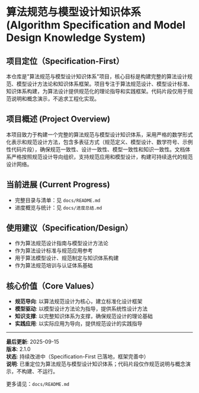 # 算法规范与模型设计知识体系 (Algorithm Specification and Model Design Knowledge System)

## 项目定位（Specification-First）

本仓库是"算法规范与模型设计知识体系"项目，核心目标是构建完整的算法设计规范、模型设计方法论和知识体系框架。项目专注于算法规范设计、模型设计标准、知识体系构建，为算法设计提供规范化的理论指导和实践框架。代码片段仅用于规范说明和概念演示，不追求工程化实现。

## 项目概述 (Project Overview)

本项目致力于构建一个完整的算法规范与模型设计知识体系，采用严格的数学形式化表示和规范设计方法，包含多表征方式（规范定义、模型设计、数学符号、示例性代码片段），确保规范一致性、设计一致性、模型一致性和知识一致性。文档体系严格按照规范设计导向组织，支持规范应用和模型设计，构建可持续迭代的规范设计网络。

## 当前进展 (Current Progress)

- 完整目录与清单：见 `docs/README.md`
- 进度概览与统计：见 `docs/进度总结.md`

## 使用建议（Specification/Design）

- 作为算法规范设计指南与模型设计方法论
- 作为算法设计标准与规范应用参考
- 用于算法模型设计、规范制定与知识体系构建
- 作为算法规范培训与认证体系基础

## 核心价值（Core Values）

- **规范导向**: 以算法规范设计为核心，建立标准化设计框架
- **模型驱动**: 以模型设计方法论为指导，提供系统性设计方法
- **知识支撑**: 以完整知识体系为支撑，确保规范设计的理论基础
- **实践应用**: 以实际应用为导向，提供规范设计的实践指导

---

**最后更新**: 2025-09-15  
**版本**: 2.1.0  
**状态**: 持续改进中（Specification-First 已落地，框架完善中）  
**说明**: 已重定位为算法规范与模型设计知识体系；代码片段仅作规范说明与概念演示，不构建、不运行。

更多请见：`docs/README.md`
